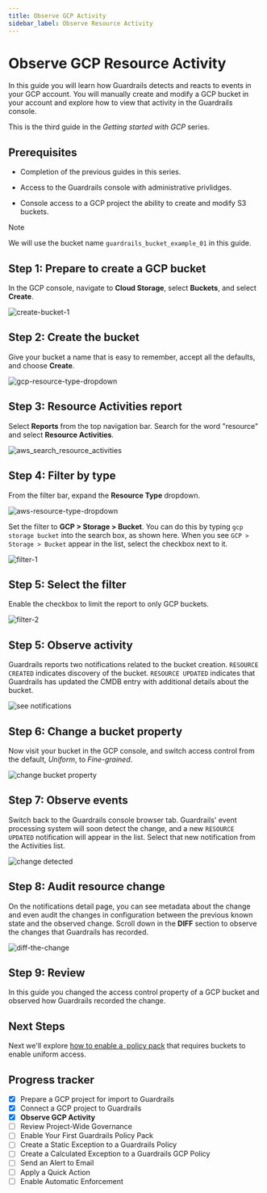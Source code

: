 ```yaml
---
title: Observe GCP Activity
sidebar_label: Observe Resource Activity
---
```



# Observe GCP Resource Activity

In this guide you will learn how Guardrails detects and reacts to events in your GCP account. You will manually create and modify a GCP bucket in your account and explore how to view that activity in the Guardrails console.

This is the third guide in the *Getting started with GCP* series.

## Prerequisites

- Completion of the previous guides in this series.

- Access to the Guardrails console with administrative privlidges.

- Console access to a GCP project the ability to create and modify S3 buckets.

> [!NOTE]
> We will use the bucket name `guardrails_bucket_example_01` in this guide.

## Step 1: Prepare to create a GCP bucket

In the GCP console, navigate to **Cloud Storage**, select **Buckets**, and select **Create**.

<p><img alt="create-bucket-1" src="/images/docs/guardrails/getting-started/getting-started-gcp/observe-gcp-activity/create-bucket-1.png"/></p>

## Step 2: Create the bucket

Give your bucket a name that is easy to remember, accept all the defaults, and choose **Create**.

<p><img alt="gcp-resource-type-dropdown" src="/images/docs/guardrails/getting-started/getting-started-gcp/observe-gcp-activity/create-bucket-2.png"/></p>

## Step 3: Resource Activities report
 
Select **Reports** from the top navigation bar. Search for the word "resource" and select **Resource Activities**.

<p><img alt="aws_search_resource_activities" src="/images/docs/guardrails/getting-started/getting-started-aws/observe-aws-activity/aws-search-resource-activities.png"/></p>

## Step 4: Filter by type

From the filter bar, expand the **Resource Type** dropdown.

<p><img alt="aws-resource-type-dropdown" src="/images/docs/guardrails/getting-started/getting-started-aws/observe-aws-activity/aws-resource-type-dropdown.png"/></p>

Set the filter to **GCP > Storage > Bucket**. You can do this by typing `gcp storage bucket` into the search box, as shown here. When you see `GCP > Storage > Bucket` appear in the list, select the checkbox next to it.

<p><img alt="filter-1" src="/images/docs/guardrails/getting-started/getting-started-gcp/observe-gcp-activity/filter-1.png"/></p>

## Step 5: Select the filter

Enable the checkbox to limit the report to only GCP buckets.
<p><img alt="filter-2" src="/images/docs/guardrails/getting-started/getting-started-gcp/observe-gcp-activity/filter-2.png"/></p>

## Step 5: Observe activity

Guardrails reports two notifications related to the bucket creation. `RESOURCE CREATED` indicates discovery of the bucket. `RESOURCE UPDATED` indicates that Guardrails has updated the CMDB entry with additional details about the bucket.

<p><img alt="see notifications" src="/images/docs/guardrails/getting-started/getting-started-gcp/observe-gcp-activity/filter-3.png"/></p>

## Step 6: Change a bucket property

Now visit your bucket in the GCP console, and switch access control from the default, *Uniform*, to *Fine-grained*. 

<p><img alt="change bucket property" src="/images/docs/guardrails/getting-started/getting-started-gcp/observe-gcp-activity/change-bucket-property.png"/></p>

## Step 7: Observe events

Switch back to the Guardrails console browser tab. Guardrails' event processing system will soon detect the change, and a new `RESOURCE UPDATED` notification will appear in the list. Select that new notification from the Activities list.

<p><img alt="change detected" src="/images/docs/guardrails/getting-started/getting-started-gcp/observe-gcp-activity/change-detected.png"/></p>

## Step 8: Audit resource change

On the notifications detail page, you can see metadata about the change and even audit the changes in configuration between the previous known state and the observed change. Scroll down in the **DIFF** section to observe the changes that Guardrails has recorded. 


<p><img alt="diff-the-change" src="/images/docs/guardrails/getting-started/getting-started-gcp/observe-gcp-activity/diff-the-change.png"/></p>

## Step 9: Review

In this guide you changed the access control property of a GCP bucket and observed how Guardrails recorded the change.

## Next Steps

Next we'll explore [how to enable a  policy pack](/guardrails/docs/getting-started/getting-started-gcp/enable-policy-pack) that requires buckets to enable uniform access.

## Progress tracker
- [x] Prepare a GCP project for import to Guardrails
- [x] Connect a GCP project to Guardrails
- [x] **Observe GCP Activity**
- [ ] Review Project-Wide Governance
- [ ] Enable Your First Guardrails Policy Pack
- [ ] Create a Static Exception to a Guardrails Policy
- [ ] Create a Calculated Exception to a Guardrails GCP Policy
- [ ] Send an Alert to Email
- [ ] Apply a Quick Action
- [ ] Enable Automatic Enforcement
